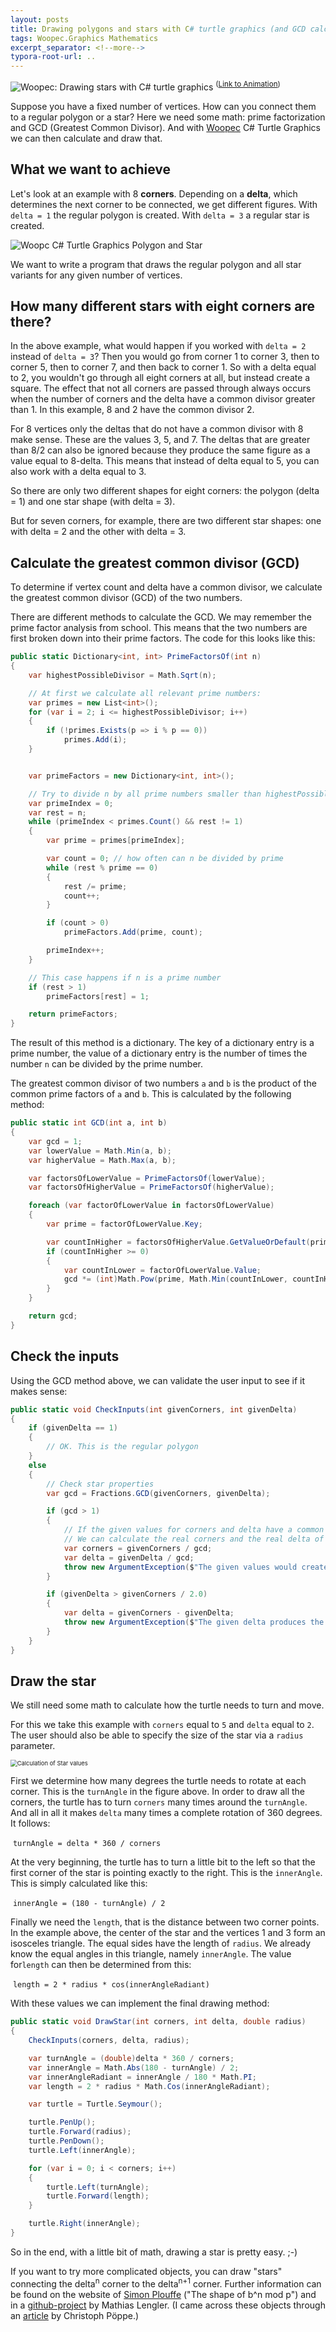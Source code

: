 ```yaml
---
layout: posts
title: Drawing polygons and stars with C# turtle graphics (and GCD calculation)
tags: Woopec.Graphics Mathematics
excerpt_separator: <!--more-->
typora-root-url: ..
---
```


![Woopec: Drawing stars with C# turtle graphics](/assets/images/WoopecStarsDemo.png)
<sup>([Link to Animation](/woopec_docs/WoopecAnimationExamples.html#starsdemo))</sup>

Suppose you have a fixed number of vertices. How can you connect them to a regular polygon or a star? Here we need some math: prime factorization and GCD (Greatest Common Divisor). And with [Woopec](/woopec-docs-index.html) C# Turtle Graphics we can then calculate and draw that.

<!--more-->

## What we want to achieve

Let's look at an example with 8 **corners**. Depending on a **delta**, which determines the next corner to be connected, we get different figures. With `delta = 1` the regular polygon is created. With `delta = 3` a regular star  is created. 

![Woopc C# Turtle Graphics Polygon and Star](/assets/images/image-20220706213843721.png)

We want to write a program that draws the regular polygon and all star variants for any given number of vertices.

## How many different stars with eight corners are there?

In the above example, what would happen if you worked with `delta = 2` instead of `delta = 3`? Then you would go from corner 1 to corner 3, then to corner 5, then to corner 7, and then back to corner 1. So with a delta equal to 2, you wouldn't go through all eight corners at all, but instead create a square. The effect that not all corners are passed through always occurs when the number of corners and the delta have a common divisor greater than 1. In this example, 8 and 2 have the common divisor 2.

For 8 vertices only the deltas that do not have a common divisor with 8 make sense. These are the values 3, 5, and 7. The deltas that are greater than 8/2 can also be ignored because they produce the same figure as a value equal to 8-delta. This means that instead of delta equal to 5, you can also work with a delta equal to 3. 

So there are only two different shapes for eight corners: the polygon (delta = 1) and one star shape (with delta = 3).

But for seven corners, for example, there are two different star shapes: one with delta = 2 and the other with delta = 3.

## Calculate the greatest common divisor (GCD)

To determine if vertex count and delta have a common divisor, we calculate the greatest common divisor (GCD) of the two numbers.

There are different methods to calculate the GCD. We may remember the prime factor analysis from school. This means that the two numbers are first broken down into their prime factors. The code for this looks like this:

```c#
public static Dictionary<int, int> PrimeFactorsOf(int n)
{
    var highestPossibleDivisor = Math.Sqrt(n);

    // At first we calculate all relevant prime numbers:
    var primes = new List<int>();
    for (var i = 2; i <= highestPossibleDivisor; i++)
    {
        if (!primes.Exists(p => i % p == 0))
            primes.Add(i);
    }


    var primeFactors = new Dictionary<int, int>();

    // Try to divide n by all prime numbers smaller than highestPossibleDivisor:
    var primeIndex = 0;
    var rest = n;
    while (primeIndex < primes.Count() && rest != 1)
    {
        var prime = primes[primeIndex];

        var count = 0; // how often can n be divided by prime
        while (rest % prime == 0)
        {
            rest /= prime;
            count++;
        }

        if (count > 0)
            primeFactors.Add(prime, count);

        primeIndex++;
    }

    // This case happens if n is a prime number
    if (rest > 1)
        primeFactors[rest] = 1;

    return primeFactors;
}
```

The result of this method is a dictionary. The key of a dictionary entry is a prime number, the value of a dictionary entry is the number of times the number `n` can be divided by the prime number.

The greatest common divisor of two numbers `a` and `b` is the product of the common prime factors of `a` and `b`. This is calculated by the following method:

```c#
public static int GCD(int a, int b)
{
    var gcd = 1;
    var lowerValue = Math.Min(a, b);
    var higherValue = Math.Max(a, b);

    var factorsOfLowerValue = PrimeFactorsOf(lowerValue);
    var factorsOfHigherValue = PrimeFactorsOf(higherValue);

    foreach (var factorOfLowerValue in factorsOfLowerValue)
    {
        var prime = factorOfLowerValue.Key;

        var countInHigher = factorsOfHigherValue.GetValueOrDefault(prime);
        if (countInHigher >= 0)
        {
            var countInLower = factorOfLowerValue.Value;
            gcd *= (int)Math.Pow(prime, Math.Min(countInLower, countInHigher));
        }
    }

    return gcd;
}
```

## Check the inputs

Using the GCD method above, we can validate the user input to see if it makes sense:

```c#
public static void CheckInputs(int givenCorners, int givenDelta)
{
    if (givenDelta == 1)
    {
        // OK. This is the regular polygon
    }
    else
    {
        // Check star properties
        var gcd = Fractions.GCD(givenCorners, givenDelta);

        if (gcd > 1)
        {
            // If the given values for corners and delta have a common divisor, the resulting star has less corners.
            // We can calculate the real corners and the real delta of the resulting star:
            var corners = givenCorners / gcd;
            var delta = givenDelta / gcd;
            throw new ArgumentException($"The given values would create a star with {corners} corners and a delta of {delta}");
        }

        if (givenDelta > givenCorners / 2.0)
        {
            var delta = givenCorners - givenDelta;
            throw new ArgumentException($"The given delta produces the same star as delta {delta}");
        }
    }
}
```

## Draw the star

We still need some math to calculate how the turtle needs to turn and move.

For this we take this example with `corners` equal to `5` and `delta` equal to `2`. The user should also be able to specify the size of the star via a `radius` parameter. 

<img src="/assets/images/WoopecStarAngleCalc.png" alt="Calculation of Star values" style="zoom: 67%;" />

First we determine how many degrees the turtle needs to rotate at each corner. This is the `turnAngle` in the figure above. In order to draw all the corners, the turtle has to turn `corners` many times around the `turnAngle`. And all in all it makes `delta` many times a complete rotation of 360 degrees. It follows:

​	 `turnAngle = delta * 360 / corners`

At the very beginning, the turtle has to turn a little bit to the left so that the first corner of the star is pointing exactly to the right. This is the `innerAngle`. This is simply calculated like this:

​	`innerAngle = (180 - turnAngle) / 2`

Finally we need the `length`, that is the distance between two corner points. In the example above, the center of the star and the vertices 1 and 3 form an isosceles triangle. The equal sides have the length of `radius`. We already know the equal angles in this triangle, namely `innerAngle`. The value for`length` can then be determined from this:

​	`length = 2 * radius * cos(innerAngleRadiant)`

With these values ​​we can implement the final drawing method:

```c#
public static void DrawStar(int corners, int delta, double radius)
{
    CheckInputs(corners, delta, radius);

    var turnAngle = (double)delta * 360 / corners;
    var innerAngle = Math.Abs(180 - turnAngle) / 2;
    var innerAngleRadiant = innerAngle / 180 * Math.PI;
    var length = 2 * radius * Math.Cos(innerAngleRadiant);

    var turtle = Turtle.Seymour();

    turtle.PenUp();
    turtle.Forward(radius);
    turtle.PenDown();
    turtle.Left(innerAngle);

    for (var i = 0; i < corners; i++)
    {
        turtle.Left(turnAngle);
        turtle.Forward(length);
    }

    turtle.Right(innerAngle);
}
```

So in the end, with a little bit of math, drawing a star is pretty easy. ;-)

If you want to try more complicated objects, you can draw "stars" connecting the delta<sup>n</sup> corner to the delta<sup>n+1</sup> corner. Further information can be found on the website of [Simon Plouffe](http://plouffe.fr/Simon%20Plouffe.htm) ("The shape of b^n mod p") and in a [github-project](https://github.com/MathiasLengler/TimesTableWebGL) by Mathias Lengler. (I came across these objects through an [article](https://www.spektrum.de/magazin/erstaunliche-muster-das-einmaleins-im-kreis/2021599) by Christoph Pöppe.)

